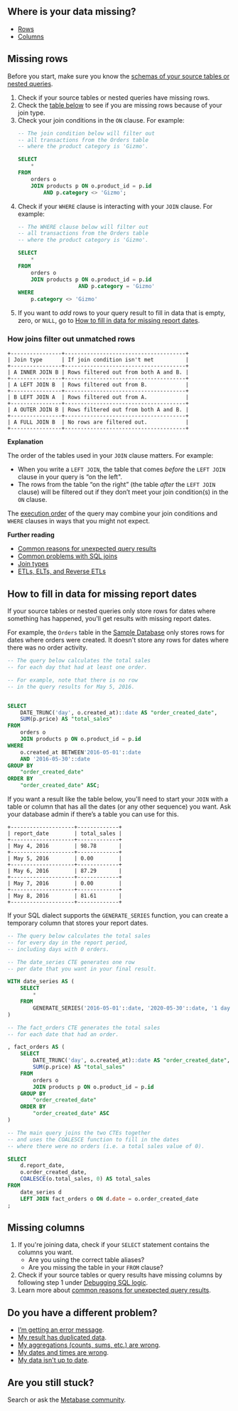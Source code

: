 ## Where is your data missing?
- [Rows](#missing-rows)
- [Columns](#missing-columns)


## Missing rows
Before you start, make sure you know the [schemas of your source tables or nested queries](#debugging-sql-logic).

1. Check if your source tables or nested queries have missing rows. 
2. Check the [table below](#how-joins-filter-out-unmatched-rows) to see if you are missing rows because of your join type.
3. Check your join conditions in the `ON` clause. For example:
    ```sql
    -- The join condition below will filter out
    -- all transactions from the Orders table 
    -- where the product category is 'Gizmo'.

    SELECT
        *
    FROM
        orders o
        JOIN products p ON o.product_id = p.id
            AND p.category <> 'Gizmo';
    ```
4. Check if your `WHERE` clause is interacting with your `JOIN` clause. For example:
    ```sql
    -- The WHERE clause below will filter out
    -- all transactions from the Orders table
    -- where the product category is 'Gizmo'.

    SELECT
        *
    FROM
        orders o
        JOIN products p ON o.product_id = p.id
                       AND p.category = 'Gizmo'
    WHERE
        p.category <> 'Gizmo'
    ```
5. If you want to *add* rows to your query result to fill in data that is empty, zero, or `NULL`, go to [How to fill in data for missing report dates](#how-to-fill-in-data-for-missing-report-dates).

### How joins filter out unmatched rows

```
+----------------+--------------------------------------+
| Join type      | If join condition isn't met          |
+----------------+--------------------------------------+
| A INNER JOIN B | Rows filtered out from both A and B. |
+----------------+--------------------------------------+
| A LEFT JOIN B  | Rows filtered out from B.            |
+----------------+--------------------------------------+
| B LEFT JOIN A  | Rows filtered out from A.            |
+----------------+--------------------------------------+
| A OUTER JOIN B | Rows filtered out from both A and B. |
+----------------+--------------------------------------+
| A FULL JOIN B  | No rows are filtered out.            |
+----------------+--------------------------------------+
```

**Explanation**

The order of the tables used in your `JOIN` clause matters. For example:

- When you write a `LEFT JOIN`, the table that comes *before* the `LEFT JOIN` clause in your query is “on the left".
- The rows from the table “on the right” (the table *after* the `LEFT JOIN` clause) will be filtered out if they don’t meet your join condition(s) in the `ON` clause.

The [execution order][sql-execution-order] of the query may combine your join conditions and `WHERE` clauses in ways that you might not expect.

**Further reading**

- [Common reasons for unexpected query results][common-reasons-for-sql-logic-errors]
- [Common problems with SQL joins][common-join-problems]
- [Join types][join-types-learn]
- [ETLs, ELTs, and Reverse ETLs][etl-learn]

## How to fill in data for missing report dates

If your source tables or nested queries only store rows for dates where something has happened, you'll get results with missing report dates. 

For example, the `Orders` table in the [Sample Database][sample-database-def] only stores rows for dates where orders were created. It doesn't store any rows for dates where there was no order activity.

```sql
-- The query below calculates the total sales 
-- for each day that had at least one order.

-- For example, note that there is no row
-- in the query results for May 5, 2016.


SELECT
    DATE_TRUNC('day', o.created_at)::date AS "order_created_date",
    SUM(p.price) AS "total_sales"
FROM
    orders o
    JOIN products p ON o.product_id = p.id
WHERE
    o.created_at BETWEEN'2016-05-01'::date
    AND '2016-05-30'::date
GROUP BY
    "order_created_date"
ORDER BY
    "order_created_date" ASC;
```

If you want a result like the table below, you'll need to start your `JOIN` with a table or column that has all the dates (or any other sequence) you want. Ask your database admin if there’s a table you can use for this.
```
+--------------------+-------------+
| report_date        | total_sales |
+--------------------+-------------+
| May 4, 2016        | 98.78       |
+--------------------+-------------+
| May 5, 2016        | 0.00        |
+--------------------+-------------+
| May 6, 2016        | 87.29       |
+--------------------+-------------+
| May 7, 2016        | 0.00        |
+--------------------+-------------+
| May 8, 2016        | 81.61       |
+--------------------+-------------+
```

If your SQL dialect supports the `GENERATE_SERIES` function, you can create a temporary column that stores your report dates.

```sql
-- The query below calculates the total sales 
-- for every day in the report period, 
-- including days with 0 orders.

-- The date_series CTE generates one row 
-- per date that you want in your final result.

WITH date_series AS (
    SELECT
        *
    FROM
        GENERATE_SERIES('2016-05-01'::date, '2020-05-30'::date, '1 day'::interval) report_date
)

-- The fact_orders CTE generates the total sales
-- for each date that had an order.

, fact_orders AS (
    SELECT
        DATE_TRUNC('day', o.created_at)::date AS "order_created_date",
        SUM(p.price) AS "total_sales"
    FROM
        orders o
        JOIN products p ON o.product_id = p.id
    GROUP BY
        "order_created_date"
    ORDER BY
        "order_created_date" ASC
)

-- The main query joins the two CTEs together 
-- and uses the COALESCE function to fill in the dates 
-- where there were no orders (i.e. a total sales value of 0).

SELECT
    d.report_date,
    o.order_created_date,
    COALESCE(o.total_sales, 0) AS total_sales
FROM
    date_series d
    LEFT JOIN fact_orders o ON d.date = o.order_created_date
;
```

## Missing columns

1. If you're joining data, check if your `SELECT` statement contains the columns you want.
   - Are you using the correct table aliases?
   - Are you missing the table in your `FROM` clause?
2. Check if your source tables or query results have missing columns by following step 1 under [Debugging SQL logic][debugging-sql-logic].
3. Learn more about [common reasons for unexpected query results][common-reasons-for-sql-logic-errors].

## Do you have a different problem?

- [I’m getting an error message][troubleshooting-error-messages].
- [My result has duplicated data][troubleshooting-duplicated-data].
- [My aggregations (counts, sums, etc.) are wrong][troubleshooting-aggregations].
- [My dates and times are wrong][troubleshooting-datetimes].
- [My data isn't up to date][troubleshooting-database-syncs].


## Are you still stuck?

Search or ask the [Metabase community][discourse].


[common-join-problems]: /learn/sql-questions/sql-join-types#common-problems-with-sql-joins
[common-reasons-for-sql-logic-errors]: ./sql-logic.md#common-reasons-for-unexpected-query-results
[debugging-sql-logic]: ./sql-logic.html#debugging-sql-logic
[discourse]: https://discourse.metabase.com/
[etl-learn]: /learn/analytics/etl-landscape
[join-types-learn]: /learn/sql-questions/sql-join-types
[sample-database-def]: /glossary/sample_database
[sql-execution-order]: /learn/sql-questions/sql-best-practices.html#the-general-order-of-query-execution
[troubleshooting-aggregations]: ./sql-logic.html#aggregated-results-counts-sums-etc-are-wrong
[troubleshooting-database-syncs]: ./sync-fingerprint-scan.html 
[troubleshooting-datetimes]: ./timezones.html
[troubleshooting-duplicated-data]: ./sql-logic-duplicated-data.md
[troubleshooting-error-messages]: ./error-message.html